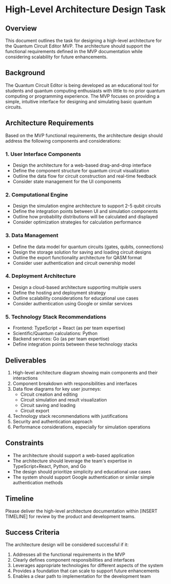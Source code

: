 # High-Level Architecture Design Task

## Overview

This document outlines the task for designing a high-level architecture for the Quantum Circuit Editor MVP. The architecture should support the functional requirements defined in the MVP documentation while considering scalability for future enhancements.

## Background

The Quantum Circuit Editor is being developed as an educational tool for students and quantum computing enthusiasts with little to no prior quantum computing or programming experience. The MVP focuses on providing a simple, intuitive interface for designing and simulating basic quantum circuits.

## Architecture Requirements

Based on the MVP functional requirements, the architecture design should address the following components and considerations:

### 1. User Interface Components
- Design the architecture for a web-based drag-and-drop interface
- Define the component structure for quantum circuit visualization
- Outline the data flow for circuit construction and real-time feedback
- Consider state management for the UI components

### 2. Computational Engine
- Design the simulation engine architecture to support 2-5 qubit circuits
- Define the integration points between UI and simulation components
- Outline how probability distributions will be calculated and displayed
- Consider optimization strategies for calculation performance

### 3. Data Management
- Define the data model for quantum circuits (gates, qubits, connections)
- Design the storage solution for saving and loading circuit designs
- Outline the export functionality architecture for QASM format
- Consider user authentication and circuit ownership model

### 4. Deployment Architecture
- Design a cloud-based architecture supporting multiple users
- Define the hosting and deployment strategy
- Outline scalability considerations for educational use cases
- Consider authentication using Google or similar services

### 5. Technology Stack Recommendations
- Frontend: TypeScript + React (as per team expertise)
- Scientific/Quantum calculations: Python
- Backend services: Go (as per team expertise)
- Define integration points between these technology stacks

## Deliverables

1. High-level architecture diagram showing main components and their interactions
2. Component breakdown with responsibilities and interfaces
3. Data flow diagrams for key user journeys:
   - Circuit creation and editing
   - Circuit simulation and result visualization
   - Circuit saving and loading
   - Circuit export
4. Technology stack recommendations with justifications
5. Security and authentication approach
6. Performance considerations, especially for simulation operations

## Constraints

- The architecture should support a web-based application
- The architecture should leverage the team's expertise in TypeScript+React, Python, and Go
- The design should prioritize simplicity and educational use cases
- The system should support Google authentication or similar simple authentication methods

## Timeline

Please deliver the high-level architecture documentation within [INSERT TIMELINE] for review by the product and development teams.

## Success Criteria

The architecture design will be considered successful if it:

1. Addresses all the functional requirements in the MVP
2. Clearly defines component responsibilities and interfaces
3. Leverages appropriate technologies for different aspects of the system
4. Provides a foundation that can scale to support future enhancements
5. Enables a clear path to implementation for the development team